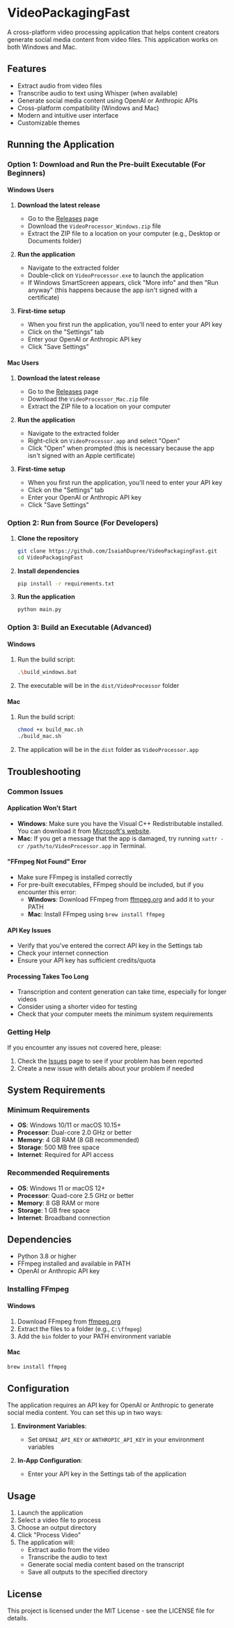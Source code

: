 # VideoPackagingFast

A cross-platform video processing application that helps content creators generate social media content from video files. This application works on both Windows and Mac.

## Features

- Extract audio from video files
- Transcribe audio to text using Whisper (when available)
- Generate social media content using OpenAI or Anthropic APIs
- Cross-platform compatibility (Windows and Mac)
- Modern and intuitive user interface
- Customizable themes

## Running the Application

### Option 1: Download and Run the Pre-built Executable (For Beginners)

#### Windows Users

1. **Download the latest release**
   - Go to the [Releases](https://github.com/IsaiahDupree/VideoPackagingFast/releases) page
   - Download the `VideoProcessor_Windows.zip` file
   - Extract the ZIP file to a location on your computer (e.g., Desktop or Documents folder)

2. **Run the application**
   - Navigate to the extracted folder
   - Double-click on `VideoProcessor.exe` to launch the application
   - If Windows SmartScreen appears, click "More info" and then "Run anyway" (this happens because the app isn't signed with a certificate)

3. **First-time setup**
   - When you first run the application, you'll need to enter your API key
   - Click on the "Settings" tab
   - Enter your OpenAI or Anthropic API key
   - Click "Save Settings"

#### Mac Users

1. **Download the latest release**
   - Go to the [Releases](https://github.com/IsaiahDupree/VideoPackagingFast/releases) page
   - Download the `VideoProcessor_Mac.zip` file
   - Extract the ZIP file to a location on your computer

2. **Run the application**
   - Navigate to the extracted folder
   - Right-click on `VideoProcessor.app` and select "Open"
   - Click "Open" when prompted (this is necessary because the app isn't signed with an Apple certificate)

3. **First-time setup**
   - When you first run the application, you'll need to enter your API key
   - Click on the "Settings" tab
   - Enter your OpenAI or Anthropic API key
   - Click "Save Settings"

### Option 2: Run from Source (For Developers)

1. **Clone the repository**

   ```bash
   git clone https://github.com/IsaiahDupree/VideoPackagingFast.git
   cd VideoPackagingFast
   ```

2. **Install dependencies**

   ```bash
   pip install -r requirements.txt
   ```

3. **Run the application**

   ```bash
   python main.py
   ```

### Option 3: Build an Executable (Advanced)

#### Windows

1. Run the build script:

   ```bash
   .\build_windows.bat
   ```

2. The executable will be in the `dist/VideoProcessor` folder

#### Mac

1. Run the build script:

   ```bash
   chmod +x build_mac.sh
   ./build_mac.sh
   ```

2. The application will be in the `dist` folder as `VideoProcessor.app`

## Troubleshooting

### Common Issues

#### Application Won't Start

- **Windows**: Make sure you have the Visual C++ Redistributable installed. You can download it from [Microsoft's website](https://learn.microsoft.com/en-us/cpp/windows/latest-supported-vc-redist?view=msvc-170).
- **Mac**: If you get a message that the app is damaged, try running `xattr -cr /path/to/VideoProcessor.app` in Terminal.

#### "FFmpeg Not Found" Error

- Make sure FFmpeg is installed correctly
- For pre-built executables, FFmpeg should be included, but if you encounter this error:
  - **Windows**: Download FFmpeg from [ffmpeg.org](https://ffmpeg.org/download.html) and add it to your PATH
  - **Mac**: Install FFmpeg using `brew install ffmpeg`

#### API Key Issues

- Verify that you've entered the correct API key in the Settings tab
- Check your internet connection
- Ensure your API key has sufficient credits/quota

#### Processing Takes Too Long

- Transcription and content generation can take time, especially for longer videos
- Consider using a shorter video for testing
- Check that your computer meets the minimum system requirements

### Getting Help

If you encounter any issues not covered here, please:

1. Check the [Issues](https://github.com/IsaiahDupree/VideoPackagingFast/issues) page to see if your problem has been reported
2. Create a new issue with details about your problem if needed

## System Requirements

### Minimum Requirements

- **OS**: Windows 10/11 or macOS 10.15+
- **Processor**: Dual-core 2.0 GHz or better
- **Memory**: 4 GB RAM (8 GB recommended)
- **Storage**: 500 MB free space
- **Internet**: Required for API access

### Recommended Requirements

- **OS**: Windows 11 or macOS 12+
- **Processor**: Quad-core 2.5 GHz or better
- **Memory**: 8 GB RAM or more
- **Storage**: 1 GB free space
- **Internet**: Broadband connection

## Dependencies

- Python 3.8 or higher
- FFmpeg installed and available in PATH
- OpenAI or Anthropic API key

### Installing FFmpeg

#### Windows

1. Download FFmpeg from [ffmpeg.org](https://ffmpeg.org/download.html)
2. Extract the files to a folder (e.g., `C:\ffmpeg`)
3. Add the `bin` folder to your PATH environment variable

#### Mac

```bash
brew install ffmpeg
```

## Configuration

The application requires an API key for OpenAI or Anthropic to generate social media content. You can set this up in two ways:

1. **Environment Variables**:
   - Set `OPENAI_API_KEY` or `ANTHROPIC_API_KEY` in your environment variables

2. **In-App Configuration**:
   - Enter your API key in the Settings tab of the application

## Usage

1. Launch the application
2. Select a video file to process
3. Choose an output directory
4. Click "Process Video"
5. The application will:
   - Extract audio from the video
   - Transcribe the audio to text
   - Generate social media content based on the transcript
   - Save all outputs to the specified directory

## License

This project is licensed under the MIT License - see the LICENSE file for details.
